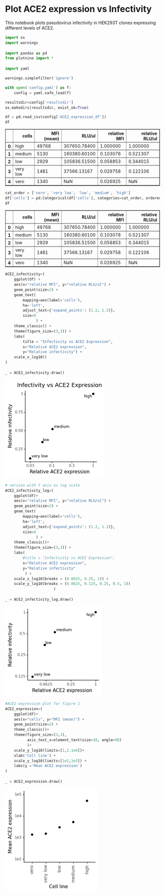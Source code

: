 # Plot ACE2 expression vs Infectivity

This notebook plots pseudovirus infectivity in HEK293T clones expressing different levels of ACE2.


```python
import os
import warnings

import pandas as pd
from plotnine import *

import yaml
```


```python
warnings.simplefilter('ignore')
```


```python
with open('config.yaml') as f:
    config = yaml.safe_load(f)
```


```python
resultsdir=config['resultsdir']
os.makedirs(resultsdir, exist_ok=True)
```


```python
df = pd.read_csv(config['ACE2_expression_df'])
df
```




<div>
<style scoped>
    .dataframe tbody tr th:only-of-type {
        vertical-align: middle;
    }

    .dataframe tbody tr th {
        vertical-align: top;
    }

    .dataframe thead th {
        text-align: right;
    }
</style>
<table border="1" class="dataframe">
  <thead>
    <tr style="text-align: right;">
      <th></th>
      <th>cells</th>
      <th>MFI (mean)</th>
      <th>RLU/ul</th>
      <th>relative MFI</th>
      <th>relative RLU/ul</th>
    </tr>
  </thead>
  <tbody>
    <tr>
      <th>0</th>
      <td>high</td>
      <td>49768</td>
      <td>307650.78400</td>
      <td>1.000000</td>
      <td>1.000000</td>
    </tr>
    <tr>
      <th>1</th>
      <td>medium</td>
      <td>5130</td>
      <td>160380.60100</td>
      <td>0.103078</td>
      <td>0.521307</td>
    </tr>
    <tr>
      <th>2</th>
      <td>low</td>
      <td>2929</td>
      <td>105836.51500</td>
      <td>0.058853</td>
      <td>0.344015</td>
    </tr>
    <tr>
      <th>3</th>
      <td>very low</td>
      <td>1481</td>
      <td>37566.13167</td>
      <td>0.029758</td>
      <td>0.122106</td>
    </tr>
    <tr>
      <th>4</th>
      <td>vero</td>
      <td>1340</td>
      <td>NaN</td>
      <td>0.026925</td>
      <td>NaN</td>
    </tr>
  </tbody>
</table>
</div>




```python
cat_order = ['vero', 'very low', 'low', 'medium', 'high']
df['cells'] = pd.Categorical(df['cells'], categories=cat_order, ordered=True)
df
```




<div>
<style scoped>
    .dataframe tbody tr th:only-of-type {
        vertical-align: middle;
    }

    .dataframe tbody tr th {
        vertical-align: top;
    }

    .dataframe thead th {
        text-align: right;
    }
</style>
<table border="1" class="dataframe">
  <thead>
    <tr style="text-align: right;">
      <th></th>
      <th>cells</th>
      <th>MFI (mean)</th>
      <th>RLU/ul</th>
      <th>relative MFI</th>
      <th>relative RLU/ul</th>
    </tr>
  </thead>
  <tbody>
    <tr>
      <th>0</th>
      <td>high</td>
      <td>49768</td>
      <td>307650.78400</td>
      <td>1.000000</td>
      <td>1.000000</td>
    </tr>
    <tr>
      <th>1</th>
      <td>medium</td>
      <td>5130</td>
      <td>160380.60100</td>
      <td>0.103078</td>
      <td>0.521307</td>
    </tr>
    <tr>
      <th>2</th>
      <td>low</td>
      <td>2929</td>
      <td>105836.51500</td>
      <td>0.058853</td>
      <td>0.344015</td>
    </tr>
    <tr>
      <th>3</th>
      <td>very low</td>
      <td>1481</td>
      <td>37566.13167</td>
      <td>0.029758</td>
      <td>0.122106</td>
    </tr>
    <tr>
      <th>4</th>
      <td>vero</td>
      <td>1340</td>
      <td>NaN</td>
      <td>0.026925</td>
      <td>NaN</td>
    </tr>
  </tbody>
</table>
</div>




```python
ACE2_infectivity=(
    ggplot(df) +
    aes(x="relative MFI", y="relative RLU/ul") +
    geom_point(size=2) +
    geom_text(
        mapping=aes(label='cells'),
        ha='left',
        adjust_text={'expand_points': (1.2, 1.2)},
        size=9
              ) +   
    theme_classic() +
    theme(figure_size=(3,3)) +
    labs(
        title = "Infectivity vs ACE2 Expression",
        x="Relative ACE2 expression",
        y="Relative infectivity") +
    scale_x_log10()
)

_ = ACE2_infectivity.draw()
```


    
![png](ACE2_expression_vs_infectivity_files/ACE2_expression_vs_infectivity_7_0.png)
    



```python
# version with Y axis as log scale
ACE2_infectivity_log=(
    ggplot(df)+
    aes(x="relative MFI", y="relative RLU/ul") +
    geom_point(size=2) +
    geom_text(
        mapping=aes(label='cells'),
        ha='left',
        adjust_text={'expand_points': (1.2, 1.2)},
        size=9
              ) +
    theme_classic()+
    theme(figure_size=(3,3)) +
    labs(
        #title = "Infectivity vs ACE2 Expression",
        x="Relative ACE2 expression",
        y="Relative infectivity"
         ) +
    scale_x_log10(breaks = (0.0625, 0.25, 1)) +
    scale_y_log10(breaks = (0.0625, 0.125, 0.25, 0.5, 1)) 
                      )

_ = ACE2_infectivity_log.draw()
```


    
![png](ACE2_expression_vs_infectivity_files/ACE2_expression_vs_infectivity_8_0.png)
    



```python
#ACE2 expression plot for figure 1
ACE2_expression=(
    ggplot(df)+
    aes(x="cells", y="MFI (mean)") +
    geom_point(size=2) +
    theme_classic()+
    theme(figure_size=(3,3),
          axis_text_x=element_text(size=10, angle=90)
          )+
    scale_y_log10(limits=[1,1.1e6])+
    xlab('Cell line') +
    scale_y_log10(limits=[1e2,1e5]) +
    labs(y ='Mean ACE2 expression')
)

_ = ACE2_expression.draw()
```


    
![png](ACE2_expression_vs_infectivity_files/ACE2_expression_vs_infectivity_9_0.png)
    



```python

```
